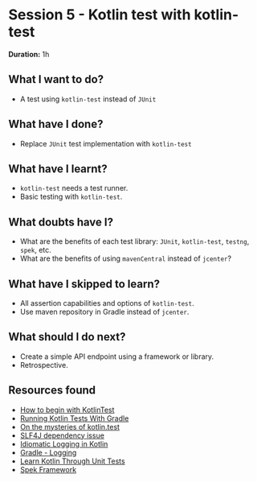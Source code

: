 # Session 5 - Kotlin test with kotlin-test

**Duration:** 1h

## What I want to do?

- A test using `kotlin-test` instead of `JUnit`

## What have I done?

- Replace `JUnit` test implementation with `kotlin-test`

## What have I learnt?

- `kotlin-test` needs a test runner.
- Basic testing with `kotlin-test`.

## What doubts have I?

- What are the benefits of each test library: `JUnit`, `kotlin-test`,
`testng`, `spek`, etc.
- What are the benefits of using `mavenCentral` instead of `jcenter`?

## What have I skipped to learn?

- All assertion capabilities and options of `kotlin-test`.
- Use maven repository in Gradle instead of `jcenter`.

## What should I do next?

- Create a simple API endpoint using a framework or library.
- Retrospective.

## Resources found

- [How to begin with KotlinTest](https://medium.com/@herve.darritchon/how-to-begin-with-kotlintest-1bc045906108)
- [Running Kotlin Tests With Gradle](https://www.petrikainulainen.net/programming/testing/running-kotlin-tests-with-gradle/)
- [On the mysteries of kotlin.test](https://levelup.gitconnected.com/on-the-mysteries-of-kotlin-test-444cf094e69f)
- [SLF4J dependency issue](https://github.com/kotest/kotest/issues/639)
- [Idiomatic Logging in Kotlin](https://www.baeldung.com/kotlin-logging)
- [Gradle - Logging](https://docs.gradle.org/current/userguide/logging.html)
- [Learn Kotlin Through Unit Tests](https://medium.com/androiddevelopers/learn-kotlin-through-unit-tests-914106d2d8c5)
- [Spek Framework](https://www.spekframework.org/)
